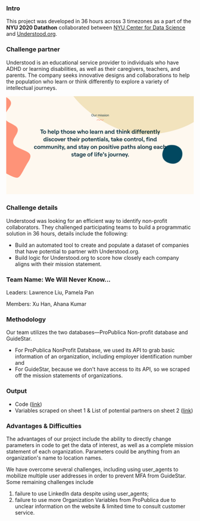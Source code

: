 ### Intro
This project was developed in 36 hours across 3 timezones as a part of the **NYU 2020 Datathon** collaborated between [NYU Center for Data Science](https://cds.nyu.edu/) and [Understood.org](https://www.understood.org/). 

### Challenge partner
Understood is an educational service provider to individuals who have ADHD or learning disabilities, as well as their caregivers, teachers, and parents. The company seeks innovative designs and collaborations to help the population who learn or think differently to explore a variety of intellectual journeys.

<img src='https://github.com/pamela-pan/nyudatathon2020/blob/main/Mission%20of%20Challenge%20Partner.png'>

### Challenge details
Understood was looking for an efficient way to identify non-profit collaborators. They challenged participating teams to build a programmatic solution in 36 hours, details include the following:
- Build an automated tool to create and populate a dataset of companies that have potential to partner with Understood.org.
- Build logic for Understood.org to score how closely each company aligns with their mission statement.

### Team Name: We Will Never Know...
Leaders: Lawrence Liu, Pamela Pan

Members: Xu Han, Ahana Kumar

### Methodology
Our team utilizes the two databases—ProPublica Non-profit database and GuideStar. 
- For ProPublica NonProfit Database, we used its API to grab basic information of an organization, including employer identification number and
- For GuideStar, because we don't have access to its API, so we scraped off the mission statements of organizations. 

### Output
- Code ([link](https://github.com/pamela-pan/nyudatathon2020/blob/main/code.py))
- Variables scraped on sheet 1 & List of potential partners on sheet 2 ([link](https://github.com/pamela-pan/nyudatathon2020/blob/main/Non-profit%20Ecosystem.csv))

### Advantages & Difficulties
The advantages of our project include the ability to directly change parameters in code to get the data of interest, as well as a complete mission statement of each organization. 
Parameters could be anything from an organization's name to location names. 

We have overcome several challenges, including using user_agents to mobilize multiple user addresses in order to prevent MFA from GuideStar. 
Some remaining challenges include 
1. failure to use LinkedIn data despite using user_agents; 
2. failure to use more Organization Variables from ProPublica due to unclear information on the website & limited time to consult customer service.
